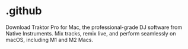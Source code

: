 # .github
Download Traktor Pro for Mac, the professional-grade DJ software from Native Instruments. Mix tracks, remix live, and perform seamlessly on macOS, including M1 and M2 Macs.
